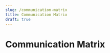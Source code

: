 ```yaml
---
slug: /communication-matrix
title: Communication Matrix
draft: true
---
```


# Communication Matrix
